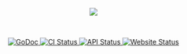 <p align="center">
  <img src="https://vignette.wikia.nocookie.net/leagueoflegends/images/3/3c/Seer_Stone_item.png/revision/latest?cb=20171221231955" />
</p>

<br />

<p align="center">
  <a href="https://godoc.org/github.com/bobheadxi/seer">
    <img src="https://godoc.org/github.com/bobheadxi/seer?status.svg" alt="GoDoc">
  </a>

  <a href="https://dev.azure.com/bobheadxi/bobheadxi/_build/latest?definitionId=8&branchName=master">
    <img src="https://dev.azure.com/bobheadxi/bobheadxi/_apis/build/status/bobheadxi.seer?branchName=master"
      alt="CI Status" />
  </a>

  <a href="https://seer-engine.herokuapp.com/status">
    <img src="https://img.shields.io/website/https/seer-engine.herokuapp.com/status.svg?down_color=lightgrey&down_message=offline&label=api&up_message=online"
      alt="API Status" >
  </a>

  <a href="https://seer.bobheadxi.dev">
    <img src="https://img.shields.io/website/https/seer.bobheadxi.dev.svg?down_color=lightgrey&down_message=offline&up_message=online"
      alt="Website Status">
  </a>
</p>
